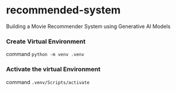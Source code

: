 # recommended-system
Building a Movie Recommender System using Generative AI Models
### Create Virtual Environment
command ``python -m venv .venv``

### Activate the virtual Environment
command `` .venv/Scripts/activate ``